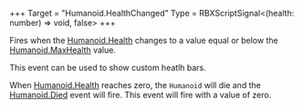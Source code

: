 +++
Target = "Humanoid.HealthChanged"
Type = RBXScriptSignal<(health: number) => void, false>
+++

Fires when the [Humanoid.Health](https://developer.roblox.com/api-reference/property/Humanoid/Health) changes to a value equal or below the [Humanoid.MaxHealth](https://developer.roblox.com/api-reference/property/Humanoid/MaxHealth) value.This event can be used to show custom heatlh bars.When [Humanoid.Health](https://developer.roblox.com/api-reference/property/Humanoid/Health) reaches zero, the `Humanoid` will die and the [Humanoid.Died](https://developer.roblox.com/api-reference/event/Humanoid/Died) event will fire. This event will fire with a value of zero.